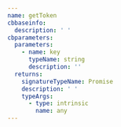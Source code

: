 ```yaml
---
name: getToken
cbbaseinfo:
  description: ' '
cbparameters:
  parameters:
    - name: key
      typeName: string
      description: ''
  returns:
    signatureTypeName: Promise
    description: ' '
    typeArgs:
      - type: intrinsic
        name: any
---
```

<CBBaseInfo/> 
 <CBParameters/>
